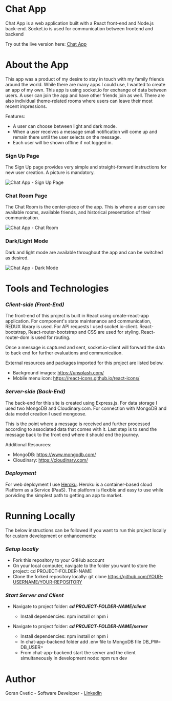 # Chat App 
Chat App is a web application built with a React front-end and Node.js back-end. Socket.io is used for communication between frontend and backend

Try out the live version here: [Chat App](https://chat-app-fullstack-mern.herokuapp.com/)

# About the App
This app was a product of my desire to stay in touch with my family friends around the world. While there are many apps I could use, I wanted to create an app of my own. This app is using socket.io for exchange of data between users. A user can join the app and have other friends join as well. There are also individual theme-related rooms where users can leave their most recent impressions.

Features:

  - A user can choose between light and dark mode.
  - When a user receives a message small notification will come up and remain there until the user selects on the message.
  - Each user will be shown offline if not logged in.


### Sign Up Page 
The Sign Up page provides very simple and straight-forward instructions for new user creation. A picture is mandatory.

![Chat App - Sign Up Page](https://user-images.githubusercontent.com/80366503/138932621-ee56a32f-2263-44ab-b5e7-1848749841f5.png)

### Chat Room Page 
The Chat Room is the center-piece of the app. This is where a user can see available rooms, available friends, and historical presentation of their communication. 

![Chat App - Chat Room](https://user-images.githubusercontent.com/80366503/138943638-e533bf7f-7d44-474b-b68c-ed3e454f992a.gif)

### Dark/Light Mode 
Dark and light mode are available throughout the app and can be switched as desired.

![Chat App - Dark Mode](https://user-images.githubusercontent.com/80366503/138945943-b07c17fd-0c8b-4521-bb5d-5c69bd3df35b.gif)

# Tools and Technologies 


### ***Client-side (Front-End)***

The front-end of this project is built in React using create-react-app application. For component's state maintenance and communication, REDUX library is used. For API requests I used socket.io-client. React-bootstrap, React-router-bootstrap and CSS are used for styling. React-router-dom is used for routing.

Once a message is captured and sent, socket.io-client will forward the data to back end for further evaluations and communication.

External resources and packages imported for this project are listed below.

   - Background images: https://unsplash.com/
   - Mobile menu icon: https://react-icons.github.io/react-icons/

### ***Server-side (Back-End)***

The back-end for this site is created using Express.js. For data storage I used two MongoDB and Cloudinary.com. For connection with MongoDB and data model creation I used mongoose.  

This is the point where a message is received and further processed according to associated data that comes with it. Last step is to send the message back to the front end where it should end the journey.

Additional Resources:

   - MongoDB: https://www.mongodb.com/
   - Cloudinary: https://cloudinary.com/

### ***Deployment***

For web deployment I use [Heroku](https://www.heroku.com/). Heroku is a container-based cloud Platform as a Service (PaaS). The platform is flexible and easy to use while porviding the simplest path to getting an app to market. 

# Running Locally
The below instructions can be followed if you want to run this project locally for custom development or enhancements:

### ***Setup locally***

  - Fork this repository to your GitHub account
  - On your local computer, navigate to the folder you want to store the project: cd PROJECT-FOLDER-NAME
  - Clone the forked repository locally: git clone https://github.com/YOUR-USERNAME/YOUR-REPOSITORY

### ***Start Server and Client***
   
   - Navigate to project folder: ***cd PROJECT-FOLDER-NAME/client***
      - Install dependencies: npm install or npm i
   
   - Navigate to project folder: ***cd PROJECT-FOLDER-NAME/server***
      - Install dependencies: npm install or npm i
      - In chat-app-backend folder add .env file to MongoDB file
        DB_PW=<YOUR OWN>
        DB_USER=<YOUR OWN>
      - From chat-app-backend start the server and the client simultaneously in development node: npm run dev 

# Author
Goran Cvetic - Software Developer - [LinkedIn](https://www.linkedin.com/in/goran-cvetic-9aaa4288/) 
